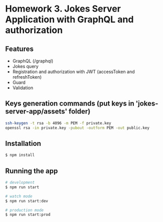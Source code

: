 # Homework 3. Jokes Server Application with GraphQL and authorization

## Features
* GraphQL (/graphql)
* Jokes query
* Registration and authorization with JWT (accessToken and refreshToken)
* Guard
* Validation

## Keys generation commands (put keys in 'jokes-server-app/assets' folder)
```bash
ssh-keygen -t rsa -b 4096 -m PEM -f private.key
openssl rsa -in private.key -pubout -outform PEM -out public.key
```

## Installation

```bash
$ npm install
```

## Running the app

```bash
# development
$ npm run start

# watch mode
$ npm run start:dev

# production mode
$ npm run start:prod
```